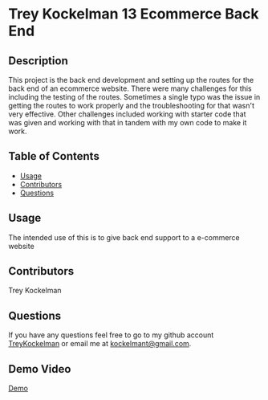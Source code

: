 # Trey Kockelman 13 Ecommerce Back End

  
  ## Description
  This project is the back end development and setting up the routes for the back end of an ecommerce website. There were many challenges for this including the testing of the routes. Sometimes a single typo was the issue in getting the routes to work properly and the troubleshooting for that wasn't very effective. Other challenges included working with starter code that was given and working with that in tandem with my own code to make it work.

  ## Table of Contents
  - [Usage](#usage)
  - [Contributors](#contributors)
  - [Questions](#questions)

  ## Usage
  The intended use of this is to give back end support to a e-commerce website

  ## Contributors
  Trey Kockelman

  ## Questions
  If you have any questions feel free to go to my github account [TreyKockelman](https://github.com/TreyKockelman) or email me at [kockelmant@gmail.com](kockelmant@gmail.com).

  ## Demo Video
  [Demo](https://drive.google.com/file/d/1bc8vzjjyL3DCd4b_Bk6FYZ7SVVKH8NYd/view)
  
